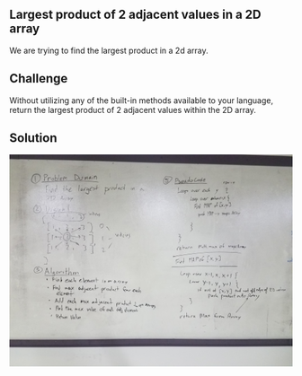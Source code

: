 ## Largest product of 2 adjacent values in a 2D array 
We are trying to find the largest product in a 2d array. 

## Challenge
Without utilizing any of the built-in methods available to your language, return the largest product of 2 adjacent values within the 2D array.

## Solution
![alt text](https://github.com/kgamer007/data-structures-and-algorithms/blob/master/assets/array_adjacent_product.jpg)